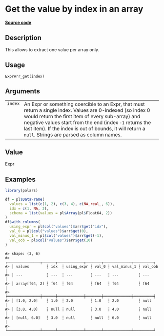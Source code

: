 

# Get the value by index in an array

[**Source code**](https://github.com/pola-rs/r-polars/tree/5765842071140bd7a822ebb4fd6b0ab652d73f0d/R/expr__array.R#L115)

## Description

This allows to extract one value per array only.

## Usage

<pre><code class='language-R'>ExprArr_get(index)
</code></pre>

## Arguments

<table>
<tr>
<td style="white-space: nowrap; font-family: monospace; vertical-align: top">
<code id="ExprArr_get_:_index">index</code>
</td>
<td>
An Expr or something coercible to an Expr, that must return a single
index. Values are 0-indexed (so index 0 would return the first item of
every sub-array) and negative values start from the end (index
<code>-1</code> returns the last item). If the index is out of bounds,
it will return a <code>null</code>. Strings are parsed as column names.
</td>
</tr>
</table>

## Value

Expr

## Examples

``` r
library(polars)

df = pl$DataFrame(
  values = list(c(1, 2), c(3, 4), c(NA_real_, 6)),
  idx = c(1, NA, 3),
  schema = list(values = pl$Array(pl$Float64, 2))
)
df$with_columns(
  using_expr = pl$col("values")$arr$get("idx"),
  val_0 = pl$col("values")$arr$get(0),
  val_minus_1 = pl$col("values")$arr$get(-1),
  val_oob = pl$col("values")$arr$get(10)
)
```

    #> shape: (3, 6)
    #> ┌───────────────┬──────┬────────────┬───────┬─────────────┬─────────┐
    #> │ values        ┆ idx  ┆ using_expr ┆ val_0 ┆ val_minus_1 ┆ val_oob │
    #> │ ---           ┆ ---  ┆ ---        ┆ ---   ┆ ---         ┆ ---     │
    #> │ array[f64, 2] ┆ f64  ┆ f64        ┆ f64   ┆ f64         ┆ f64     │
    #> ╞═══════════════╪══════╪════════════╪═══════╪═════════════╪═════════╡
    #> │ [1.0, 2.0]    ┆ 1.0  ┆ 2.0        ┆ 1.0   ┆ 2.0         ┆ null    │
    #> │ [3.0, 4.0]    ┆ null ┆ null       ┆ 3.0   ┆ 4.0         ┆ null    │
    #> │ [null, 6.0]   ┆ 3.0  ┆ null       ┆ null  ┆ 6.0         ┆ null    │
    #> └───────────────┴──────┴────────────┴───────┴─────────────┴─────────┘
